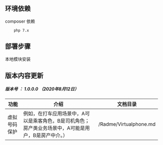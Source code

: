 ## 环境依赖
composer 依赖
```shell
    php 7.x
```

## 部署步骤

本地模块安装

## 版本内容更新


##### 版本号 ： 1.0.0.0 （2020年8月12日）

功能  | 介绍  | 文档目录
 ---- | ----- | -----
 虚拟号码保护  | 例如，在打车应用场景中，A可以是乘客角色，B是司机角色；房产类业务场景中，A可能是用户，B是房产中介。） | /Radme/Virtualphone.md

 

